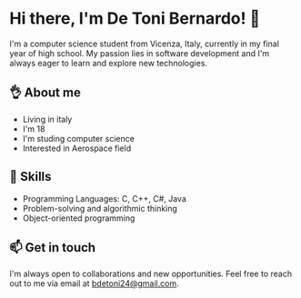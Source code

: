 # Hi there, I'm De Toni Bernardo! 👋

I'm a computer science student from Vicenza, Italy, currently in my final year of high school. My passion lies in software development and I'm always eager to learn and explore new technologies.

## 👌 About me

- Living in italy
- I'm 18
- I'm studing computer science
- Interested in Aerospace field

## 🔭 Skills

- Programming Languages: C, C++, C#, Java
- Problem-solving and algorithmic thinking
- Object-oriented programming

## 📫 Get in touch

I'm always open to collaborations and new opportunities. Feel free to reach out to me via email at [bdetoni24@gmail.com](mailto:bdetoni24@gmail.com).
